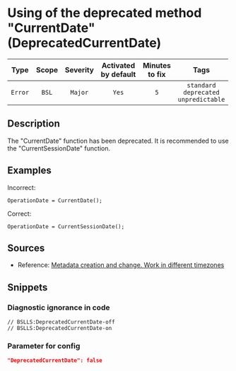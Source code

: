 # Using of the deprecated method "CurrentDate" (DeprecatedCurrentDate)

|  Type   | Scope | Severity | Activated<br>by default | Minutes<br>to fix |                           Tags                            |
|:-------:|:-----:|:--------:|:-----------------------------:|:-----------------------:|:---------------------------------------------------------:|
| `Error` | `BSL` | `Major`  |             `Yes`             |           `5`           | `standard`<br>`deprecated`<br>`unpredictable` |

<!-- Блоки выше заполняются автоматически, не трогать -->
## Description

The "CurrentDate" function has been deprecated. It is recommended to use the "CurrentSessionDate" function.

## Examples
Incorrect:

```bsl
OperationDate = CurrentDate();
```


Correct:

```bsl
OperationDate = CurrentSessionDate();
```

## Sources
<!-- Необходимо указывать ссылки на все источники, из которых почерпнута информация для создания диагностики -->


* Reference: [Metadata creation and change. Work in different timezones](https://its.1c.ru/db/v8std/content/643/hdoc)

## Snippets

<!-- Блоки ниже заполняются автоматически, не трогать -->
### Diagnostic ignorance in code

```bsl
// BSLLS:DeprecatedCurrentDate-off
// BSLLS:DeprecatedCurrentDate-on
```

### Parameter for config

```json
"DeprecatedCurrentDate": false
```
